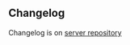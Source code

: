 ## Changelog

Changelog is on [server repository](https://github.com/ArturCzopek/my-coach-server/blob/master/CHANGELOG.md)
